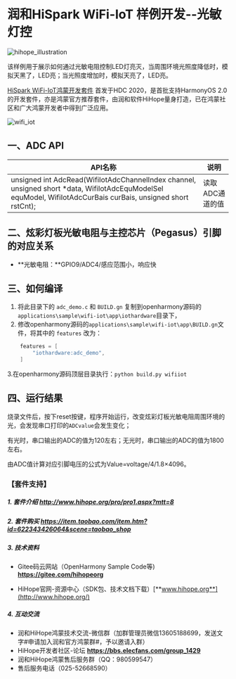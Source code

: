 # 润和HiSpark WiFi-IoT 样例开发--光敏灯控

![hihope_illustration](https://gitee.com/hihopeorg/hispark-hm-pegasus/raw/master/docs/figures/hihope_illustration.png)

该样例用于展示如何通过光敏电阻控制LED灯亮灭，当周围环境光照度降低时，模拟天黑了，LED亮；当光照度增加时，模拟天亮了，LED亮。

[HiSpark WiFi-IoT鸿蒙开发套件](https://item.taobao.com/item.htm?spm=a1z10.1-c-s.w5003-23341819265.1.bf644a82Da9PZK&id=622343426064&scene=taobao_shop) 首发于HDC 2020，是首批支持HarmonyOS 2.0的开发套件，亦是鸿蒙官方推荐套件，由润和软件HiHope量身打造，已在鸿蒙社区和广大鸿蒙开发者中得到广泛应用。

![wifi_iot](https://gitee.com/hihopeorg/hispark-hm-pegasus/raw/master/docs/figures/wifi_iot.png)

## 一、ADC API

| API名称                                                      | 说明            |
| ------------------------------------------------------------ | --------------- |
| unsigned int AdcRead(WifiIotAdcChannelIndex channel, unsigned short *data, WifiIotAdcEquModelSel equModel, WifiIotAdcCurBais curBais, unsigned short rstCnt); | 读取ADC通道的值 |

## 二、炫彩灯板光敏电阻与主控芯片（Pegasus）引脚的对应关系

- **光敏电阻：**GPIO9/ADC4/感应范围小，响应快

## 三、如何编译

1. 将此目录下的 `adc_demo.c` 和 `BUILD.gn` 复制到openharmony源码的`applications\sample\wifi-iot\app\iothardware`目录下，
2. 修改openharmony源码的`applications\sample\wifi-iot\app\BUILD.gn`文件，将其中的 `features` 改为：

```c
    features = [
        "iothardware:adc_demo",
    ]
```

   3.在openharmony源码顶层目录执行：`python build.py wifiiot`

## 四、运行结果

烧录文件后，按下reset按键，程序开始运行，改变炫彩灯板光敏电阻周围环境的光，会发现串口打印的`ADCvalue`会发生变化；

有光时，串口输出的ADC的值为120左右；无光时，串口输出的ADC的值为1800左右。

由ADC值计算对应引脚电压的公式为Value=voltage/4/1.8×4096。



### 【套件支持】

##### 1. 套件介绍  http://www.hihope.org/pro/pro1.aspx?mtt=8

##### 2. 套件购买  https://item.taobao.com/item.htm?id=622343426064&scene=taobao_shop

##### 3. 技术资料

- Gitee码云网站（OpenHarmony Sample Code等) **https://gitee.com/hihopeorg**

- HiHope官网-资源中心（SDK包、技术文档下载）[**www.hihope.org**](http://www.hihope.org/)

##### 4. 互动交流

- 润和HiHope鸿蒙技术交流-微信群（加群管理员微信13605188699，发送文字#申请加入润和官方鸿蒙群#，予以邀请入群）
- HiHope开发者社区-论坛 **https://bbs.elecfans.com/group_1429**
- 润和HiHope鸿蒙售后服务群（QQ：980599547）
- 售后服务电话（025-52668590）

